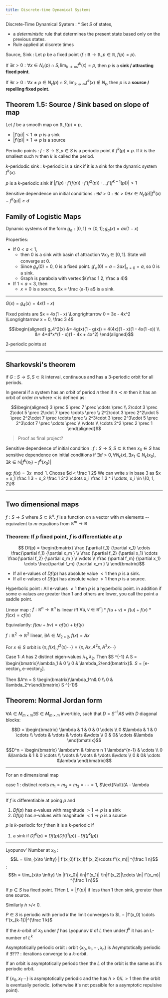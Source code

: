 ```yaml
---
title: Discrete-time Dynamical Systems
---
```


Discrete-Time Dynamical Syatem 
: * Set $S$ of states,
  * a *deterministic* rule that determines the present state
    based only on the previous states. 
  * Rule applied at discrete times

Source, Sink
: Let $p$ be a fixed point ($f: \mathbb R \to \mathbb R, p \in \mathbb R, f(p) =
  p$).

  If  $\exists \epsilon > 0 : \forall x \in N_\epsilon(p) \cap S,
  \lim_{k\to\infty} f^k(x) = p$, then $p$ is a **sink / attracting fixed point**.
 
  If  $\exists \epsilon > 0 : \forall x \ne p \in N_\epsilon(p) \cap S,
  \lim_{k\to\infty} f^k(x) \notin N_\epsilon$, then $p$ is a **source / repelling
  fixed point**.

## Theorem 1.5: Source / Sink based on slope of map

Let $f$ be a smooth map  on $\mathbb R, f(p) = p$,
* $|f'(p)| < 1 \Longrightarrow p$ is a sink
* $|f'(p)| > 1 \Longrightarrow p$ is a source

Periodic points
: $f: S \to S, p \in S$ is a periodic point if $f^k(p) = p$. If $k$ is the
  smallest such $\mathbb N$ then $k$ is called the period.

$k$-peridodic sink
: $k$-periodic is a sink if it is a sink for the dynamic system $f^k(x)$.

  $p$ is a $k$-periodic sink if $|f'(p)\cdot f'(f(p))\cdot f'(f^2(p))\cdot \ldots f'(f^{k-1}(p))| < 1$

Sensitive dependence on initial conditions
: $\exists d > 0 : \exists \epsilon > 0 \exists x \in N_\epsilon(p) |f^k(x) - f^k(p)| \ge d$

## Family of Logistic Maps

Dynamic systems of the form $g_a: [0, 1] \to [0, 1]; g_a(x) = ax(1-x)$

Properties:
* If $0 < a < 1$,
  -  then $0$ is a sink with basin of attraction $\forall x_0 \in
  [0, 1]$. State will converge at $0$.
  - Since $g_a(0) = 0$, $0$ is a fixed point. $g'_a(0) = a - 2ax | _{x = 0} =
    a$, so $0$ is a sink.
  - Graph is parabola with vertex $(\frac 1 2, \frac a 4)$
* If $1 < a < 3$, then 
  - $x = 0$ is a source, $x = \frac {a-1} a$ is a sink.

---

$G(x) = g_4(x) = 4x(1 - x)$

Fixed points are $x = 4x(1 - x) \Longrightarrow 0 = 3x - 4x^2 \Longrightarrow x
= 0, \frac 3 4$

$$\begin{aligned}
g_4^2(x) &= 4g(x)(1 - g(x)) = 4(4x)(1 - x)(1 - 4x(1 -x)) \\
         &= 4*4*x*(1 - x)(1 - 4x + 4x^2)
\end{aligned}$$

$2$-periodic points at

---

## Sharkovski's theorem
if $G: S \to S, S \subset \mathbb R$ interval, continuous and has a
$3$-periodic orbit for all periods.

In general if a system has an orbit of period $n$ then if $n \prec m$ then
it has an orbit of order $m$ where $\prec$ is defined as:

$$\begin{aligned}
    3 \prec 5 \prec 7 \prec \cdots  \prec \\
    2\cdot 3 \prec 2\cdot 5 \prec 2\cdot 7 \prec \cdots  \prec \\
    2^2\cdot 3 \prec 2^2\cdot 5 \prec 2^2\cdot 7 \prec \cdots  \prec \\
    2^3\cdot 3 \prec 2^3\cdot 5 \prec 2^3\cdot 7 \prec \cdots  \prec \\
    \vdots \\
    \cdots 2^2 \prec 2 \prec 1
\end{aligned}$$

> Proof as final project?

Sensitive dependence of initial condition
: $f: S \to S, S \subseteq \mathbb R$ then $x_0 \in S$ has sensitive dependence
  on initial conditions if $\exists d > 0, \forall N_\epsilon(x), \exists x_1 \in
  N_\epsilon(x_0), \exists k \in \mathbb N |f^k(x_1) - f^k(x_0)|$

eg: $f(x) = 3x \mod 1$. Choose $d < \frac 1 2$
We can write $x$ in base $3$ as $x = x_1 \frac 1 3 + x_2 \frac 1 3^2 \cdots x_i
\frac 1 3 ^ i \cdots, x_i \in \{0, 1, 2\}$

---

## Two dimensional maps

$f: S \to S$ where $S \subset \mathbb R^n$. $f$ is a function on a vector with
$m$ elements -- equivalent to $m$ equations from $\mathbb R^m \to \mathbb R$

### Theorem: If $p$ fixed point, $f$ is differentiable at $p$

$$
Df(p) = \begin{bmatrix}
\frac {\partial f_1} {\partial x_1} \cdots \frac{\partial f_1} {\partial  x_m } \\
\frac {\partial f_2} {\partial x_1} \cdots \frac{\partial f_2} {\partial  x_m } \\
\vdots \\
\frac {\partial f_m} {\partial x_1} \cdots \frac{\partial f_m} {\partial  x_m } \\
\end{bmatrix}$$
* If all e-values of $Df(p)$ has absolute value $< 1$ then $p$ is a sink.
* If all e-values of $Df(p)$ has absolute value $> 1$ then $p$ is a source.

Hyperbolic point
: All e-values $\ne 1$ then $p$ is a hyperbolic point. in addition if some
e-values are greater than $1$ and others are lower, you call the point a saddle
point.

Linear map
: $f: \mathbb R^n \to \mathbb R^n$ is linear iff $\forall u, v \in \mathbb R^n$j
    * $f(u + v) = f(u) + f(v)$
    * $f(c x) = cf(x)$

  Equivalantly: $f(au + bv) = af(x) + bf(y)$

$f: \mathbb R^2 \to \mathbb R^2$ linear, $\exists A \in M_{2\times 2}, f(x) =
Ax$

For $x \in S$ orbit is $\{x, f(x), f^2(x) \cdots \} = \{x, Ax, A^2x, A^3x \cdots
\}$

Case 1: $A$ has $2$ distinct eigen-values $\lambda_1, \lambda_2$. Then $S ^{-1} A S =
\begin{bmatrix}\lambda_1 & 0 \\ 0 & \lambda_2\end{bmatrix}$. $S =
[\text{e-vector}_1,  \text{e-vector}_2]$.

Then $A^n = S \begin{bmatrix}\lambda_1^n& 0 \\ 0 & \lambda_2^n\end{bmatrix} S ^{-1}$

## Theorem: Normal Jordan form

$\forall A \in M_{m\times m} \exists S \in M_{m\times m}$ invertible, such that
$D = S ^{-1} A S$ with $D$ diagonal blocks:

$$D = \begin{bmatrix}
\lambda & 1 & 0 & 0 \cdots \\
0 &\lambda & 1 & 0 \cdots \\
\vdots & \vdots & \vdots &\vdots \\
0 & 0&  \cdots  &\lambda
\end{bmatrix}$$

$$D^n = \begin{bmatrix}
\lambda^n & \binom n 1 \lambda^{n-1} &  \cdots \\
0 &\lambda & 1 & 0 \cdots \\
\vdots & \vdots & \vdots &\vdots \\
0 & 0&  \cdots  &\lambda
\end{bmatrix}$$

----

For an $n$ dimensional map

case 1 : distinct roots $m_1 = m_2 = m_3 = \cdots = 1$, $\text{Null}(A - \lambda 

---

If $f$ is differentiable at poing $p$ and 
 1. $Df(p)$ has $e$-values with magnitude $> 1\Longrightarrow p$ is a
    sink
 1. $Df(p)$ has $e$-values with magnitude  $< 1 \Longrightarrow p$ is a
    source

$p$ is $k$-periodic for $f$ then it is a $k$-periodic if 
1. a sink if $Df^k(p) = Df(p)Df(f^{1}(p))\cdots Df(f^k(p))$

---

Lyopunov' Number at $x_0$
: $$L = \lim_{x\to \infty} | f'(x_0)f'(x_1)f'(x_2)\cdots f'(x_m)| ^{\frac 1 n}$$
: $$h = \lim_{x\to \infty} \ln |f'(x_0)| \ln|f'(x_1)| \ln|f'(x_2)|\cdots \ln| f'(x_m)| ^{\frac 1 n}$$


If $p\in S$ isa fixed point. THen $L = |f'(p)|$ if less than 1 then sink,
grerater than one source.

Similarly $h$ >/< 0.

$P \in S$ is periodic with period $k$ the limit converges to $L = |f'(x_0)
\cdots f'(x_{k-1})|^{\frac 1 k}$

If the $k$-orbit of $x_0$ under $f$ has Lyopunov # of $L$ then under $f^k$ it
has an L-number of $L^k$

Asymptotically periodic orbit
: orbit $\{x_0, x_1, \cdots, x_n \}$ is Asymptotically periodic if $\exists ???$
: iterations converge to a $k$-orbit.

If an orbit is asymptotically periodc then the $L$ of the orbit is the same as
it's periodic orbit.

If $\{ x_0, x_1\cdots \}$ is asymptotically periodic and the has $h>0 / L>1$ then the orbit is eventually periodic. (otherwise it's not possible for a asymptotic repulsive point).

